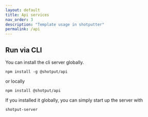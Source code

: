 ```yaml
---
layout: default
title: Api services
nav_order: 3
description: "Template usage in shotputter"
permalink: /api
---
```


## Run via CLI

You can install the cli server globally. 
```$xslt
npm install -g @shotput/api
```

or locally 
```$xslt
npm install @shotput/api
``` 

If you installed it globally, you can simply start up the server with

```$xslt
shotput-server  
```
 
